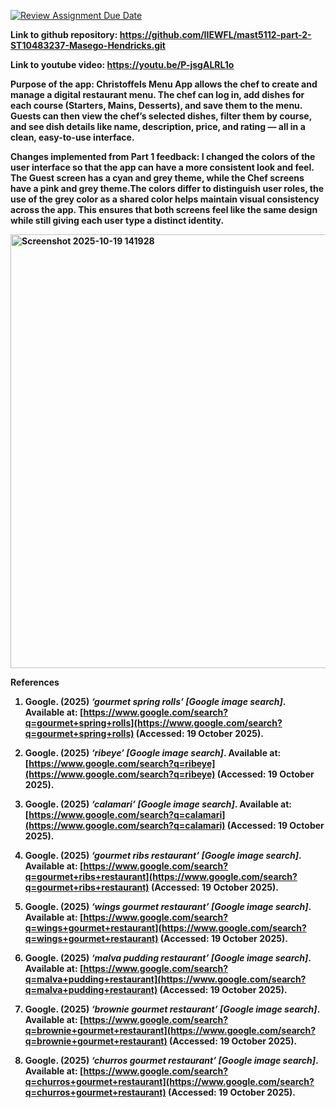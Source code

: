 [![Review Assignment Due Date](https://classroom.github.com/assets/deadline-readme-button-22041afd0340ce965d47ae6ef1cefeee28c7c493a6346c4f15d667ab976d596c.svg)](https://classroom.github.com/a/cBRPQS2M)

<strong>Link to github repository:<strong> https://github.com/IIEWFL/mast5112-part-2-ST10483237-Masego-Hendricks.git

<strong>Link to youtube video:</strong> https://youtu.be/P-jsgALRL1o

<strong>Purpose of the app:</strong>
Christoffels Menu App allows the chef to create and manage a digital restaurant menu.
The chef can log in, add dishes for each course (Starters, Mains, Desserts), and save them to the menu.
Guests can then view the chef’s selected dishes, filter them by course, and see dish details like name, description, price, and rating — all in a clean, easy-to-use interface.

<strong>Changes implemented from Part 1 feedback:</strong>
I changed the colors of the user interface so that the app can have a more consistent look and feel.
The Guest screen has a cyan and grey theme, while the Chef screens have a pink and grey theme.The colors differ to distinguish user roles, the use of the grey color as a shared color helps maintain visual consistency across the app. This ensures that both screens feel like the same design while still giving each user type a distinct identity.

<img width="649" height="694" alt="Screenshot 2025-10-19 141928" src="https://github.com/user-attachments/assets/d17fa211-7dc2-45b5-8bb1-c99dd900c9fe" />

<strong>References</strong>



1. Google. (2025) *‘gourmet spring rolls’ [Google image search]*. Available at: [https://www.google.com/search?q=gourmet+spring+rolls](https://www.google.com/search?q=gourmet+spring+rolls) (Accessed: 19 October 2025).

2. Google. (2025) *‘ribeye’ [Google image search]*. Available at: [https://www.google.com/search?q=ribeye](https://www.google.com/search?q=ribeye) (Accessed: 19 October 2025).

3. Google. (2025) *‘calamari’ [Google image search]*. Available at: [https://www.google.com/search?q=calamari](https://www.google.com/search?q=calamari) (Accessed: 19 October 2025).

4. Google. (2025) *‘gourmet ribs restaurant’ [Google image search]*. Available at: [https://www.google.com/search?q=gourmet+ribs+restaurant](https://www.google.com/search?q=gourmet+ribs+restaurant) (Accessed: 19 October 2025).

5. Google. (2025) *‘wings gourmet restaurant’ [Google image search]*. Available at: [https://www.google.com/search?q=wings+gourmet+restaurant](https://www.google.com/search?q=wings+gourmet+restaurant) (Accessed: 19 October 2025).

6. Google. (2025) *‘malva pudding restaurant’ [Google image search]*. Available at: [https://www.google.com/search?q=malva+pudding+restaurant](https://www.google.com/search?q=malva+pudding+restaurant) (Accessed: 19 October 2025).

7. Google. (2025) *‘brownie gourmet restaurant’ [Google image search]*. Available at: [https://www.google.com/search?q=brownie+gourmet+restaurant](https://www.google.com/search?q=brownie+gourmet+restaurant) (Accessed: 19 October 2025).

8. Google. (2025) *‘churros gourmet restaurant’ [Google image search]*. Available at: [https://www.google.com/search?q=churros+gourmet+restaurant](https://www.google.com/search?q=churros+gourmet+restaurant) (Accessed: 19 October 2025).

